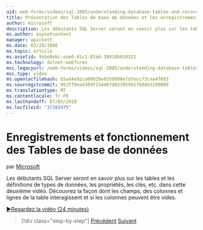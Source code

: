 ```yaml
---
uid: web-forms/videos/sql-2005/understanding-database-tables-and-records
title: Présentation des Tables de base de données et les enregistrements | Microsoft Docs
author: microsoft
description: Les débutants SQL Server seront en savoir plus sur les tables et les définitions de types de données, les propriétés, les clés, etc. dans cette deuxième vidéo. Découvrez comment les lignes de table, les colonnes, un...
ms.author: aspnetcontent
manager: wpickett
ms.date: 03/29/2006
ms.topic: article
ms.assetid: 9ebe8ebc-eae6-41c1-83a6-38410b610331
ms.technology: dotnet-webforms
msc.legacyurl: /web-forms/videos/sql-2005/understanding-database-tables-and-records
msc.type: video
ms.openlocfilehash: b5ad4e92ca0902be8550808efd7ecc73caa4f683
ms.sourcegitcommit: 953ff9ea4369f154d6fd0239599279ddd3280009
ms.translationtype: MT
ms.contentlocale: fr-FR
ms.lasthandoff: 07/03/2018
ms.locfileid: "37383475"
---
```

<a name="understanding-database-tables-and-records"></a>Enregistrements et fonctionnement des Tables de base de données
====================
par [Microsoft](https://github.com/microsoft)

Les débutants SQL Server seront en savoir plus sur les tables et les définitions de types de données, les propriétés, les clés, etc. dans cette deuxième vidéo. Découvrez la façon dont les champs, des colonnes et lignes de la table interagissent et si les colonnes peuvent être vides.

[&#9654;Regardez la vidéo (24 minutes)](https://channel9.msdn.com/Blogs/ASP-NET-Site-Videos/understanding-database-tables-and-records)

> [!div class="step-by-step"]
> [Précédent](what-is-a-database.md)
> [Suivant](more-about-column-data-types-and-other-properties.md)
